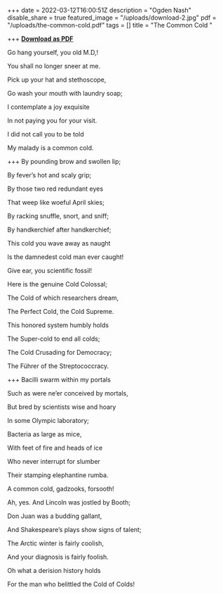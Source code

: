 +++
date = 2022-03-12T16:00:51Z
description = "Ogden Nash"
disable_share = true
featured_image = "/uploads/download-2.jpg"
pdf = "/uploads/the-common-cold.pdf"
tags = []
title = "The Common Cold "

+++
[**Download as PDF**](/uploads/the-common-cold.pdf)

Go hang yourself, you old M.D,!

You shall no longer sneer at me.

Pick up your hat and stethoscope,

Go wash your mouth with laundry soap;

I contemplate a joy exquisite

In not paying you for your visit.

I did not call you to be told

My malady is a common cold.


+++
By pounding brow and swollen lip;

By fever’s hot and scaly grip;

By those two red redundant eyes

That weep like woeful April skies;

By racking snuffle, snort, and sniff;

By handkerchief after handkerchief;

This cold you wave away as naught

Is the damnedest cold man ever caught!

Give ear, you scientific fossil!

Here is the genuine Cold Colossal;

The Cold of which researchers dream,

The Perfect Cold, the Cold Supreme.

This honored system humbly holds

The Super-cold to end all colds;

The Cold Crusading for Democracy;

The Führer of the Streptococcracy.


+++
Bacilli swarm within my portals

Such as were ne’er conceived by mortals,

But bred by scientists wise and hoary

In some Olympic laboratory;

Bacteria as large as mice,

With feet of fire and heads of ice

Who never interrupt for slumber

Their stamping elephantine rumba.

A common cold, gadzooks, forsooth!

Ah, yes. And Lincoln was jostled by Booth;

Don Juan was a budding gallant,

And Shakespeare’s plays show signs of talent;

The Arctic winter is fairly coolish,

And your diagnosis is fairly foolish.

Oh what a derision history holds

For the man who belittled the Cold of Colds!